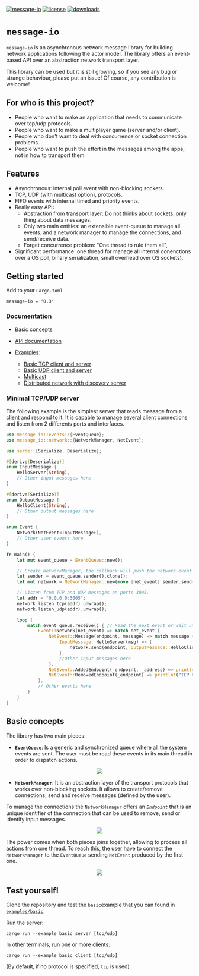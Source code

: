 [![message-io](https://img.shields.io/crates/v/message-io)](https://crates.io/crates/message-io)
[![license](https://img.shields.io/crates/l/message-io)](https://www.apache.org/licenses/LICENSE-2.0.txt)
[![downloads](https://img.shields.io/crates/d/message-io)](https://crates.io/crates/message-io)

# `message-io`
`message-io` is an asynchronous network message library for building network applications following the actor model.
The library offers an event-based API over an abstraction network transport layer.

This library can be used but it is still growing, so if you see any bug or strange behaviour, please put an issue!
Of course, any contribution is welcome!

## For who is this project?
- People who want to make an application that needs to communicate over tcp/udp protocols.
- People who want to make a multiplayer game (server and/or client).
- People who don't want to deal with concurrence or socket connection problems.
- People who want to push the effort in the messages among the apps, not in how to transport them.

## Features
- Asynchronous: internal poll event with non-blocking sockets.
- TCP, UDP (with multicast option), protocols.
- FIFO events with internal timed and priority events.
- Really easy API:
  - Abstraction from transport layer: Do not thinks about sockets, only thing about data messages.
  - Only two main entities: an extensible event-queue to manage all events.
    and a network manager to manage the connections, and send/receive data.
  - Forget concurrence problem: "One thread to rule them all",
- Significant performance: one thread for manage all internal conenctions over a OS poll, binary serialization, small overhead over OS sockets).

## Getting started
Add to your `Cargo.toml`
```
message-io = "0.3"
```

### Documentation
- [Basic concepts](#basic-concepts)
- [API documentation](https://docs.rs/message-io/)
- [Examples](examples):

  - [Basic TCP client and server](examples/tcp)
  - [Basic UDP client and server](examples/udp)
  - [Multicast](examples/multicast)
  - [Distributed network with discovery server](examples/distributed)

### Minimal TCP/UDP server
The following example is the simplest server that reads message from a client and respond to it.
It is capable to manage several client connections and listen from 2 differents ports and interfaces.

```rust
use message_io::events::{EventQueue};
use message_io::network::{NetworkManager, NetEvent};

use serde::{Serialize, Deserialize};

#[derive(Deserialize)]
enum InputMessage {
    HelloServer(String),
    // Other input messages here
}

#[derive(Serialize)]
enum OutputMessage {
    HelloClient(String),
    // Other output messages here
}

enum Event {
    Network(NetEvent<InputMessage>),
    // Other user events here
}

fn main() {
    let mut event_queue = EventQueue::new();

    // Create NetworkManager, the callback will push the network event into the event queue
    let sender = event_queue.sender().clone();
    let mut network = NetworkManager::new(move |net_event| sender.send(Event::Network(net_event)));

    // Listen from TCP and UDP messages on ports 3005.
    let addr = "0.0.0.0:3005";
    network.listen_tcp(addr).unwrap();
    network.listen_udp(addr).unwrap();

    loop {
        match event_queue.receive() { // Read the next event or wait until have it.
            Event::Network(net_event) => match net_event {
                NetEvent::Message(endpoint, message) => match message {
                    InputMessage::HelloServer(msg) => {
                        network.send(endpoint, OutputMessage::HelloClient(msg)).unwrap();
                    },
                    //Other input messages here
                },
                NetEvent::AddedEndpoint(_endpoint, _address) => println!("TCP Client connected"),
                NetEvent::RemovedEndpoint(_endpoint) => println!("TCP Client disconnected"),
            },
            // Other events here
        }
    }
}
```

## Basic concepts
The library has two main pieces:

- **`EventQueue`**:
Is a generic and synchronized queue where all the system events are sent.
The user must be read these events in its main thread in order to dispatch actions.

<p align="center">
  <img src="https://docs.google.com/drawings/d/e/2PACX-1vQr06OL40IWagXWHoyytUIlR1SHoahYE0Pkj6r0HmokaUMW4ojC5MV2OViFO9m-2jDqrDokPJ62oSzg/pub?w=837&h=313"/>
</p>

- **`NetworkManager`**:
It is an abstraction layer of the transport protocols that works over non-blocking sockets.
It allows to create/remove connections, send and receive messages (defined by the user).

To manage the connections the `NetworkManager` offers an *`Endpoint`* that is an unique identifier of the connection
that can be used to remove, send or identify input messages.

<p align="center">
  <img src="https://docs.google.com/drawings/d/e/2PACX-1vS3y1BKwPHjoFqtHm2pqfmvxr0JRQIzeRJim9s2UOrOIS74cGwlyqxnH4_DHVXTverziCjPzl6FtQMe/pub?w=586&h=273"/>
</p>

The power comes when both pieces joins together, allowing to process all actions from one thread.
To reach this, the user have to connect the `NetworkManager` to the `EventQueue` sending `NetEvent` produced by the first one.

<p align="center">
  <img src="https://docs.google.com/drawings/d/e/2PACX-1vT6IuBVr4mLbdNfs2yZayqqUJ04PsuqG27Ce3Vdr0ZG8ItX3slISoKVxyndybaYPIS5oFZ6N4TljrKQ/pub?w=701&h=383"/>
</p>

## Test yourself!
Clone the repository and test the `basic`example that you can found in [`examples/basic`](examples/basic):

Run the server:
```
cargo run --example basic server [tcp/udp]
```
In other terminals, run one or more clients:
```
cargo run --example basic client [tcp/udp]
```
(By default, if no protocol is specified, `tcp` is used)

